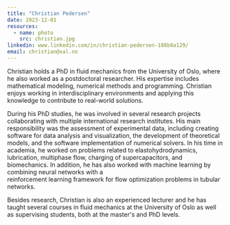 ```yaml
---
title: "Christian Pedersen"
date: 2023-12-01
resources:
  - name: photo
    src: christian.jpg
linkedin: www.linkedin.com/in/christian-pedersen-188b8a129/
email: christian@xal.no
---
```


Christian holds a PhD in fluid mechanics from the University of Oslo, 
where he also worked as a postdoctoral researcher. His expertise includes 
mathematical modeling, numerical methods and programming. Christian
enjoys working in interdisciplinary environments and applying this knowledge
to contribute to real-world solutions. 

<!--more-->

During his PhD studies, he was involved in several research projects collaborating
with multiple international research institutes. His main responsibility was the assessment
of experimental data, including creating software for data analysis and visualization, 
the development of theoretical models, and the
software implementation of numerical solvers. In his time in academia, he worked 
on problems related to elastohydrodynamics, lubrication, multiphase flow, 
charging of supercapacitors, and biomechanics. 
In addition, he has also worked with machine learning by combining neural networks with a  
reinforcement learning framework for flow optimization problems
in tubular networks.

Besides research, Christian is also an experienced lecturer and he has taught several 
courses in fluid mechanics at the University of Oslo as well as supervising students, 
both at the master's and PhD levels.

